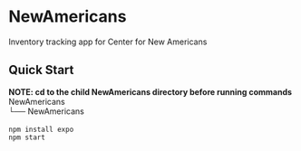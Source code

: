 # NewAmericans
Inventory tracking app for Center for New Americans


## Quick Start
__NOTE: cd to the child NewAmericans directory before running commands__<br>
NewAmericans<br>
└── NewAmericans<br><br>
`` npm install expo ``<br>
`` npm start ``<br>
